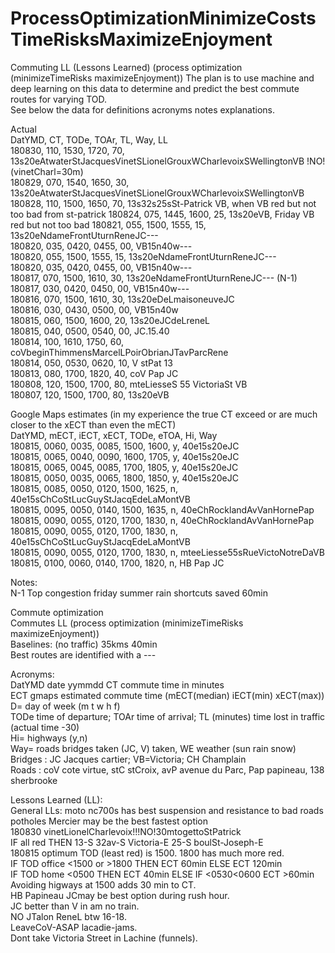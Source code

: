 # ProcessOptimizationMinimizeCostsTimeRisksMaximizeEnjoyment
Commuting LL (Lessons Learned) (process optimization (minimizeTimeRisks maximizeEnjoyment))
The plan is to use machine and deep learning on this data to determine and predict the best commute routes for varying TOD.   
See below the data for definitions acronyms notes explanations.  

Actual  
DatYMD, CT, TODe, TOAr, TL, Way, LL  
180830, 110, 1530, 1720, 70, 13s20eAtwaterStJacquesVinetSLionelGrouxWCharlevoixSWellingtonVB !NO!(vinetCharl=30m)  
180829, 070, 1540, 1650, 30, 13s20eAtwaterStJacquesVinetSLionelGrouxWCharlevoixSWellingtonVB  
180828, 110, 1500, 1650, 70, 13s32s25sSt-Patrick VB, when VB red but not too bad from st-patrick
180824, 075, 1445, 1600, 25, 13s20eVB, Friday VB red but not too bad
180821, 055, 1500, 1555, 15, 13s20eNdameFrontUturnReneJC---  
180820, 035, 0420, 0455, 00, VB15n40w---  
180820, 055, 1500, 1555, 15, 13s20eNdameFrontUturnReneJC---  
180820, 035, 0420, 0455, 00, VB15n40w---  
180817, 070, 1500, 1610, 30, 13s20eNdameFrontUturnReneJC--- (N-1)  
180817, 030, 0420, 0450, 00, VB15n40w---  
180816, 070, 1500, 1610, 30, 13s20eDeLmaisoneuveJC  
180816, 030, 0430, 0500, 00, VB15n40w  
180815, 060, 1500, 1600, 20, 13s20eJCdeLreneL  
180815, 040, 0500, 0540, 00, JC.15.40  
180814, 100, 1610, 1750, 60, coVbeginThimmensMarcelLPoirObrianJTavParcRene  
180814, 050, 0530, 0620, 10, V stPat 13  
180813, 080, 1700, 1820, 40, coV Pap JC  
180808, 120, 1500, 1700, 80, mteLiesseS 55 VictoriaSt VB  
180807, 120, 1500, 1700, 80, 13s20eVB  

Google Maps estimates (in my experience the true CT exceed or are much closer to the xECT than even the mECT)  
DatYMD, mECT, iECT, xECT, TODe, eTOA, Hi, Way  
180815, 0060, 0035, 0085, 1500, 1600, y, 40e15s20eJC  
180815, 0065, 0040, 0090, 1600, 1705, y, 40e15s20eJC  
180815, 0065, 0045, 0085, 1700, 1805, y, 40e15s20eJC  
180815, 0050, 0035, 0065, 1800, 1850, y, 40e15s20eJC  
180815, 0085, 0050, 0120, 1500, 1625, n, 40e15sChCoStLucGuyStJacqEdeLaMontVB  
180815, 0095, 0050, 0140, 1500, 1635, n, 40eChRocklandAvVanHornePap  
180815, 0090, 0055, 0120, 1700, 1830, n, 40eChRocklandAvVanHornePap  
180815, 0090, 0055, 0120, 1700, 1830, n, 40e15sChCoStLucGuyStJacqEdeLaMontVB  
180815, 0090, 0055, 0120, 1700, 1830, n, mteeLiesse55sRueVictoNotreDaVB  
180815, 0100, 0060, 0140, 1700, 1820, n, HB Pap JC  

Notes:  
N-1 Top congestion friday summer rain shortcuts saved 60min

Commute optimization  
Commutes LL (process optimization (minimizeTimeRisks maximizeEnjoyment))  
Baselines: (no traffic) 35kms 40min  
Best routes are identified with a ---

Acronyms:  
DatYMD date yymmdd
CT commute time in minutes  
ECT gmaps estimated commute time (mECT(median)  iECT(min) xECT(max))   
D= day of week (m t w h f)  
TODe time of departure; TOAr time of arrival; TL (minutes) time lost in traffic (actual time -30)  
Hi= highways (y,n)  
Way= roads bridges taken (JC, V) taken, WE weather (sun rain snow)  
Bridges : JC Jacques cartier; VB=Victoria; CH Champlain  
Roads : coV cote virtue, stC stCroix, avP avenue du Parc, Pap papineau, 138 sherbrooke  

Lessons Learned (LL):  
General LLs: moto nc700s has best suspension and resistance to bad roads potholes
Mercier may be the best fastest option  
180830 vinetLionelCharlevoix!!!NO!30mtogettoStPatrick  
IF all red THEN 13-S 32av-S Victoria-E 25-S boulSt-Joseph-E  
180815 optimum TOD (least red) is 1500. 1800 has much more red.  
IF TOD office <1500 or >1800 THEN ECT 60min ELSE ECT 120min  
IF TOD home <0500 THEN ECT 40min ELSE IF <0530<0600 ECT >60min  
Avoiding higways at 1500 adds 30 min to CT.  
HB Papineau JCmay be best option during rush hour.   
JC better than V in am no train.  
NO JTalon ReneL btw 16-18.  
LeaveCoV-ASAP lacadie-jams.  
Dont take Victoria Street in Lachine (funnels).    

